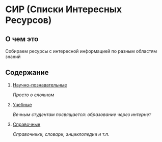 # СИР (Списки Интересных Ресурсов) 

## О чем это
Собираем ресурсы с интересной информацией по разным областям знаний

## Содержание
1. [Научно-познавательные](#)

   _Просто о сложном_
   
2. [Учебные](Education.md)
   
   _Вечным студентам посвящается: образование через интернет_
   
3. [Справочные](#)

   _Справочники, словари, энциклопедии и т.п._